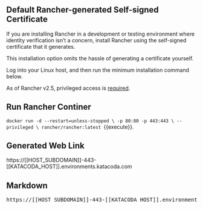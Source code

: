 ## Default Rancher-generated Self-signed Certificate

If you are installing Rancher in a development or testing environment where identity verification isn’t a concern, 
install Rancher using the self-signed certificate that it generates. 

This installation option omits the hassle of generating a certificate yourself.

Log into your Linux host, and then run the minimum installation command below.

As of Rancher v2.5, privileged access is [required](https://rancher.com/docs/rancher/v2.5/en/installation/other-installation-methods/single-node-docker/#privileged-access-for-rancher-v2-5).

## Run Rancher Continer

`docker run -d --restart=unless-stopped \
  -p 80:80 -p 443:443 \
  --privileged \
  rancher/rancher:latest
`{{execute}}.

## Generated Web Link

https://[[HOST_SUBDOMAIN]]-443-[[KATACODA_HOST]].environments.katacoda.com

## Markdown

<pre>https://[[HOST_SUBDOMAIN]]-443-[[KATACODA_HOST]].environments.katacoda.com</pre>
